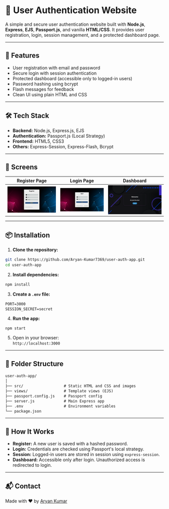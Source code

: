 # 🔐 User Authentication Website

A simple and secure user authentication website built with **Node.js**, **Express**, **EJS**, **Passport.js**, and vanilla **HTML/CSS**. It provides user registration, login, session management, and a protected dashboard page.

---

## 🚀 Features

- User registration with email and password
- Secure login with session authentication
- Protected dashboard (accessible only to logged-in users)
- Password hashing using bcrypt
- Flash messages for feedback
- Clean UI using plain HTML and CSS

---

## 🛠️ Tech Stack

- **Backend:** Node.js, Express.js, EJS
- **Authentication:** Passport.js (Local Strategy)
- **Frontend:** HTML5, CSS3
- **Others:** Express-Session, Express-Flash, Bcrypt

---

## 📸 Screens

| Register Page | Login Page | Dashboard |
|---------------|------------|-----------|
| ![Register](./src/images/register_page.png) | ![Login](./src/images/login_page.png) | ![Dashboard](./src/images/dashboard_page.png) |

---

## 📦 Installation

1. **Clone the repository:**

```bash
git clone https://github.com/Aryan-Kumar7369/user-auth-app.git
cd user-auth-app
```

2. **Install dependencies:**

```bash
npm install
```

3. **Create a `.env` file:**

```env
PORT=3000
SESSION_SECRET=secret
```

4. **Run the app:**

```bash
npm start
```

5. Open in your browser:  
`http://localhost:3000`

---

## 📁 Folder Structure

```
user-auth-app/
│
├── src/                  # Static HTML and CSS and images
├── views/                # Template views (EJS)
├── passport.config.js    # Passport config
├── server.js             # Main Express app
├── .env                  # Environment variables
└── package.json
```

---

## 🔑 How It Works

- **Register:** A new user is saved with a hashed password.
- **Login:** Credentials are checked using Passport's local strategy.
- **Session:** Logged-in users are stored in session using `express-session`.
- **Dashboard:** Accessible only after login. Unauthorized access is redirected to login.

---

## 📬 Contact

Made with ❤️ by [Aryan Kumar](https://github.com/Aryan-Kumar7369)
